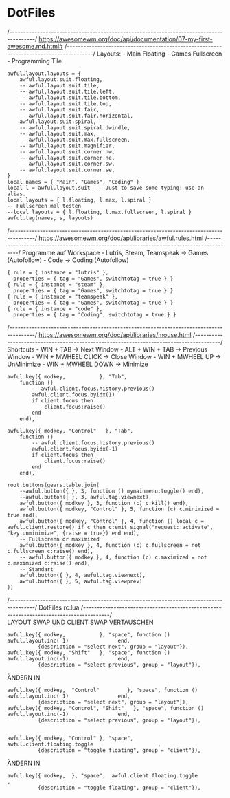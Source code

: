 # DotFiles
/*---------------------------------------------------------------------------------------*/
https://awesomewm.org/doc/api/documentation/07-my-first-awesome.md.html#
/*---------------------------------------------------------------------------------------*/	
Layouts:
	- Main Floating
	- Games Fullscreen
	- Programming Tile
	
	awful.layout.layouts = {
	    awful.layout.suit.floating,
	    -- awful.layout.suit.tile,
	    -- awful.layout.suit.tile.left,
	    -- awful.layout.suit.tile.bottom,
	    -- awful.layout.suit.tile.top,
	    -- awful.layout.suit.fair,
	    -- awful.layout.suit.fair.horizontal,
	    awful.layout.suit.spiral,
	    -- awful.layout.suit.spiral.dwindle,
	    -- awful.layout.suit.max,
	    -- awful.layout.suit.max.fullscreen,
	    -- awful.layout.suit.magnifier,
	    -- awful.layout.suit.corner.nw,
	    -- awful.layout.suit.corner.ne,
	    -- awful.layout.suit.corner.sw,
	    -- awful.layout.suit.corner.se,
	}
	local names = { "Main", "Games", "Coding" }
	local l = awful.layout.suit  -- Just to save some typing: use an alias.
	local layouts = { l.floating, l.max, l.spiral }
	-- Fullscreen mal testen
	--local layouts = { l.floating, l.max.fullscreen, l.spiral }
	awful.tag(names, s, layouts)

/*---------------------------------------------------------------------------------------*/
https://awesomewm.org/doc/api/libraries/awful.rules.html
/*---------------------------------------------------------------------------------------*/	
Programme auf Workspace
	- Lutris, Steam, Teamspeak -> Games (Autofollow)
	- Code -> Coding (Autofollow)

	{ rule = { instance = "lutris" },
	  properties = { tag = "Games", switchtotag = true } }
	{ rule = { instance = "steam" },
	  properties = { tag = "Games", switchtotag = true } }
	{ rule = { instance = "teamspeak" },
	  properties = { tag = "Games", switchtotag = true } }
	{ rule = { instance = "code" },
	  properties = { tag = "Coding", switchtotag = true } }
	
/*---------------------------------------------------------------------------------------*/
https://awesomewm.org/doc/api/libraries/mouse.html
/*---------------------------------------------------------------------------------------*/		
Shortcuts
	- WIN + TAB -> Next Window
	- ALT + WIN + TAB -> Previous Window
	- WIN + MWHEEL CLICK -> Close Window
	- WIN + MWHEEL UP -> UnMinimize
	- WIN + MWHEEL DOWN -> Minimize
	

	awful.key({ modkey,           }, "Tab",
	    function ()
	        -- awful.client.focus.history.previous()
	        awful.client.focus.byidx(1)
	        if client.focus then
	            client.focus:raise()
	        end
	    end),
	
	awful.key({ modkey, "Control"   }, "Tab",
	    function ()
	        -- awful.client.focus.history.previous()
	        awful.client.focus.byidx(-1)
	        if client.focus then
	            client.focus:raise()
	        end
	    end),
		
	root.buttons(gears.table.join(
	    --awful.button({ }, 3, function () mymainmenu:toggle() end),
	    --awful.button({ }, 3, awful.tag.viewnext),
	    awful.button({ modkey }, 3, function (c) c:kill() end),
	    awful.button({ modkey, "Control" }, 5, function (c) c.minimized = true end),
		awful.button({ modkey, "Control" }, 4, function () local c = awful.client.restore() if c then c:emit_signal("request::activate", "key.unminimize", {raise = true}) end end),
		-- Fullscrenn or maximized
		awful.button({ modkey }, 4, function (c) c.fullscreen = not c.fullscreen c:raise() end),
		-- awful.button({ modkey }, 4, function (c) c.maximized = not c.maximized c:raise() end),
		-- Standart
		awful.button({ }, 4, awful.tag.viewnext),
	    awful.button({ }, 5, awful.tag.viewprev)
	))

/*---------------------------------------------------------------------------------------*/
DotFiles rc.lua
/*---------------------------------------------------------------------------------------*/		
LAYOUT SWAP UND CLIENT SWAP VERTAUSCHEN

    awful.key({ modkey,           }, "space", function () awful.layout.inc( 1)                end,
              {description = "select next", group = "layout"}),
    awful.key({ modkey, "Shift"   }, "space", function () awful.layout.inc(-1)                end,
              {description = "select previous", group = "layout"}),
		
ÄNDERN IN		
			  
    awful.key({ modkey,  "Control"         }, "space", function () awful.layout.inc( 1)                end,
              {description = "select next", group = "layout"}),
    awful.key({ modkey, "Control", "Shift"   }, "space", function () awful.layout.inc(-1)                end,
              {description = "select previous", group = "layout"}),
			  
			  
    awful.key({ modkey, "Control" }, "space",  awful.client.floating.toggle                     ,
              {description = "toggle floating", group = "client"}),

ÄNDERN IN

    awful.key({ modkey,  }, "space",  awful.client.floating.toggle                     ,
              {description = "toggle floating", group = "client"}),
